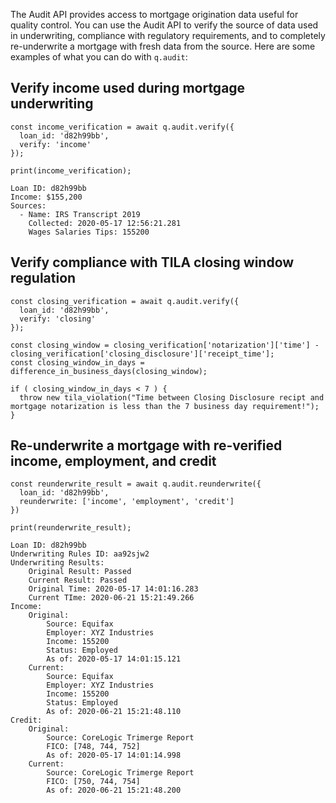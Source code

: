 The Audit API provides access to mortgage origination data useful for quality control. You can use the Audit API to verify the source of data used in underwriting, compliance with regulatory requirements, and to completely re-underwrite a mortgage with fresh data from the source. Here are some examples of what you can do with `q.audit`:

## Verify income used during mortgage underwriting

```
const income_verification = await q.audit.verify({
  loan_id: 'd82h99bb',
  verify: 'income'
});

print(income_verification);
```
```
Loan ID: d82h99bb
Income: $155,200
Sources: 
  - Name: IRS Transcript 2019
    Collected: 2020-05-17 12:56:21.281
    Wages Salaries Tips: 155200
```

## Verify compliance with TILA closing window regulation

```
const closing_verification = await q.audit.verify({
  loan_id: 'd82h99bb',
  verify: 'closing'
});

const closing_window = closing_verification['notarization']['time'] - closing_verification['closing_disclosure']['receipt_time'];
const closing_window_in_days = difference_in_business_days(closing_window);

if ( closing_window_in_days < 7 ) {
  throw new tila_violation("Time between Closing Disclosure recipt and mortgage notarization is less than the 7 business day requirement!");
}
```

## Re-underwrite a mortgage with re-verified income, employment, and credit

```
const reunderwrite_result = await q.audit.reunderwrite({
  loan_id: 'd82h99bb',
  reunderwrite: ['income', 'employment', 'credit']
})

print(reunderwrite_result);
```
```
Loan ID: d82h99bb
Underwriting Rules ID: aa92sjw2
Underwriting Results:
	Original Result: Passed
    Current Result: Passed
    Original Time: 2020-05-17 14:01:16.283
    Current TIme: 2020-06-21 15:21:49.266
Income:
	Original:
    	Source: Equifax
        Employer: XYZ Industries
        Income: 155200
        Status: Employed
        As of: 2020-05-17 14:01:15.121
    Current:
    	Source: Equifax
        Employer: XYZ Industries
        Income: 155200
        Status: Employed
        As of: 2020-06-21 15:21:48.110
Credit:
	Original:
    	Source: CoreLogic Trimerge Report
        FICO: [748, 744, 752]
      	As of: 2020-05-17 14:01:14.998
    Current:
    	Source: CoreLogic Trimerge Report
        FICO: [750, 744, 754]
      	As of: 2020-06-21 15:21:48.200
```
